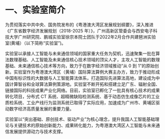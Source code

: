 # 一、实验室简介  

为贯彻落实中共中央、国务院发布的《粤港澳大湾区发展规划纲要》，深入推进《广东省数字经济发展规划（2018-2025 年）》，广州高新区管委会与西安电子科技大学广州研究院、鹏城实验室徐宗本院士团队于2022年2月合作共建琶洲实验室(黄埔）（以下简称“实验室”)。  

实验室以承接人工智能与未来通信领域的国家重大任务为契机，迅速聚集一批在算法数理基础、人工智能及未来通信核心技术领域的顶尖人才，主攻人工智能的数理基础、未来通信核心技术等方向，致力于在数字经济领域推动“从 0 到 1”的原始创新。实验室作为粤港澳大湾区（黄埔）国际算法算例大赛主办方，致力于推动形成中国有标识性的大数据与人工智能算法体系，打造国际先进算法高地，建设成为中国计算智谷和全球算法算例策源地。实验室不断开拓和搭建立足广东、辐射全国、链接国际的科技成果产业化网络。目前，实验室已孵化了一批具有核心技术的成果转化项目，分布式 CT 系统、超精微缺陷检测系统、基于动态仿生成像芯片的工业质检系统、工业产线行为监测系统已取得了实际应用，加速成为广州市、黄埔区驱动数字经济高质量发展的重要力量。  

实验室以“突出基础、原创技术、驱动产业”为核心理念，提升我国人工智能基础理论与关键技术的原始创新能力、成果转化能力，为粤港澳大湾区人工智能与未来通信发展提供源动力与技术支撑。